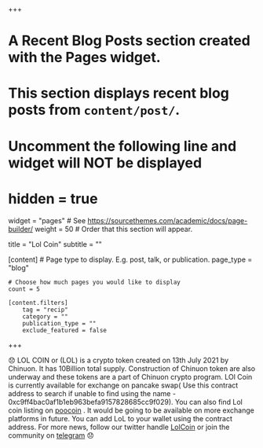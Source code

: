 +++
# A Recent Blog Posts section created with the Pages widget.
# This section displays recent blog posts from `content/post/`.

# Uncomment the following line and widget will NOT be displayed
 # hidden = true

widget = "pages"  # See https://sourcethemes.com/academic/docs/page-builder/
weight = 50  # Order that this section will appear.

title = "Lol Coin"
subtitle = ""


 

[content]
	# Page type to display. E.g. post, talk, or publication.
	page_type = "blog"

	# Choose how much pages you would like to display
	count = 5

	[content.filters]
		tag = "recip"
		category = ""
		publication_type = ""
		exclude_featured = false
+++

:disappointed: LOL COIN or (LOL) is a crypto token created on 13th July 2021 by Chinuon. It has 10Billion total supply. Construction of Chinuon token are also underway and these tokens are a part of Chinuon crypto program. LOl Coin is currently available for exchange on pancake swap( Use this contract address to search if unable to find using the name - 0xc9ff4bac0af1b1eb963befa9157828685cc9f029). You can also find Lol coin listing on [poocoin](https://poocoin.app/tokens/0xc9ff4bac0af1b1eb963befa9157828685cc9f029) . It would be going to be available on more exchange platforms in future. You can add LoL to your wallet using the contract address. For more news, follow our twitter handle [LolCoin](https://twitter.com/LolCoins) or join the community on [telegram](https://t.me/joinchat/yDt-Nh4OYbBkNTRl) :disappointed:
